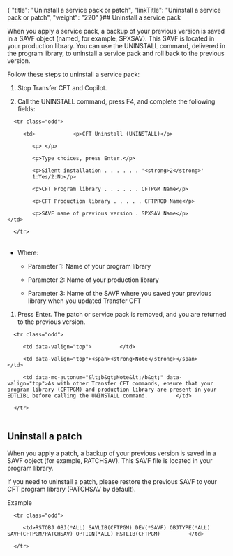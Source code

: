 {
    "title": "Uninstall a service pack or patch",
    "linkTitle": "Uninstall a service pack or patch",
    "weight": "220"
}## Uninstall a service pack

When you apply a service pack, a backup of your previous version is saved in a SAVF object (named, for example, SPXSAV). This SAVF is located in your production library. You can use the UNINSTALL command, delivered in the program library, to uninstall a service pack and roll back to the previous version.

Follow these steps to uninstall a service pack:

1.  Stop Transfer CFT and Copilot.
2.  Call the UNINSTALL command, press F4, and complete the following fields:

<table data-cellspacing="0">
   <tbody>
      <tr class="odd">
         <td>            <p>CFT Uninstall (UNINSTALL)</p>
            <p> </p>
            <p>Type choices, press Enter.</p>
            <p>Silent installation . . . . . . '<strong>2</strong>'         1:Yes/2:No</p>
            <p>CFT Program library . . . . . . CFTPGM Name</p>
            <p>CFT Production library . . . . . CFTPROD Name</p>
            <p>SAVF name of previous version . SPXSAV Name</p>         </td>
      </tr>
   </tbody>
</table>

-   Where:
    -   Parameter 1: Name of your program library
    -   Parameter 2: Name of your production library
    -   Parameter 3: Name of the SAVF where you saved your previous library when you updated Transfer CFT

1.  Press Enter. The patch or service pack is removed, and you are returned to the previous version.

<table data-cellpadding="0" data-cellspacing="0">
   <tbody>
      <tr class="odd">
         <td data-valign="top">         </td>
         <td data-valign="top"><span><strong>Note</strong></span>         </td>
         <td data-mc-autonum="&lt;b&gt;Note&lt;/b&gt;" data-valign="top">As with other Transfer CFT commands, ensure that your program library (CFTPGM) and production library are present in your EDTLIBL before calling the UNINSTALL command.         </td>
      </tr>
   </tbody>
</table>

## Uninstall a patch

When you apply a patch, a backup of your previous version is saved in a SAVF object (for example, PATCHSAV). This SAVF file is located in your program library.

If you need to uninstall a patch, please restore the previous SAVF to your CFT program library (PATCHSAV by default).

Example

<table data-cellspacing="0">
   <tbody>
      <tr class="odd">
         <td>RSTOBJ OBJ(*ALL) SAVLIB(CFTPGM) DEV(*SAVF) OBJTYPE(*ALL) SAVF(CFTPGM/PATCHSAV) OPTION(*ALL) RSTLIB(CFTPGM)         </td>
      </tr>
   </tbody>
</table>
